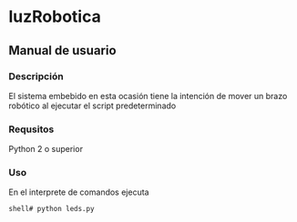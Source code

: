 # luzRobotica

## Manual de usuario

### Descripción

El sistema embebido en esta ocasión tiene la intención de mover un brazo robótico al ejecutar el script predeterminado

### Requsitos

Python 2 o superior

### Uso

En el interprete de comandos ejecuta
```bash
shell# python leds.py
```
